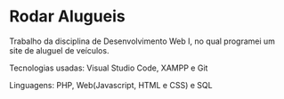 # Rodar Alugueis
Trabalho da disciplina de Desenvolvimento Web I, no qual programei um site de aluguel de veículos.

Tecnologias usadas:
Visual Studio Code,
XAMPP e
Git

Linguagens:
PHP,
Web(Javascript, HTML e CSS) e
SQL
